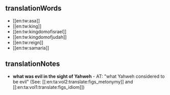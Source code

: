 ## translationWords

* [[en:tw:asa]]
* [[en:tw:king]]
* [[en:tw:kingdomofisrael]]
* [[en:tw:kingdomofjudah]]
* [[en:tw:reign]]
* [[en:tw:samaria]]

## translationNotes

* **what was evil in the sight of Yahweh** - AT: "what Yahweh considered to be evil" (See: [[:en:ta:vol2:translate:figs_metonymy]] and [[:en:ta:vol1:translate:figs_idiom]])
